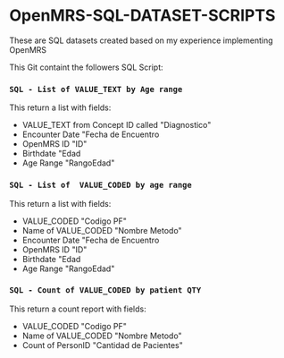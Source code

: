 # OpenMRS-SQL-DATASET-SCRIPTS
These are SQL datasets created based on my experience implementing OpenMRS

This Git containt the followers SQL Script:

### `SQL - List of VALUE_TEXT by Age range`
 This return a list with fields: 
 
 * VALUE_TEXT from Concept ID called "Diagnostico" 
 * Encounter Date "Fecha de Encuentro
 * OpenMRS ID "ID"
 * Birthdate "Edad
 * Age Range "RangoEdad"

### `SQL - List of  VALUE_CODED by age range`
 This return a list with fields: 
 
 * VALUE_CODED "Codigo PF" 
 * Name of VALUE_CODED "Nombre Metodo"
 * Encounter Date "Fecha de Encuentro
 * OpenMRS ID "ID"
 * Birthdate "Edad
 * Age Range "RangoEdad"

### `SQL - Count of VALUE_CODED by patient QTY`
This return a count report with fields: 
 
 * VALUE_CODED "Codigo PF" 
 * Name of VALUE_CODED "Nombre Metodo"
 * Count of PersonID "Cantidad de Pacientes"
